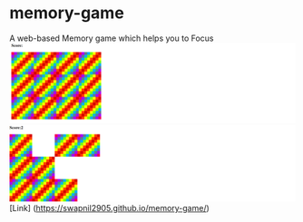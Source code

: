 # memory-game 
A web-based Memory game which helps you to Focus 
![Screenshot](screenshot1.png)
![Screenshot](screenshot2.png)
[Link] (https://swapnil2905.github.io/memory-game/)
